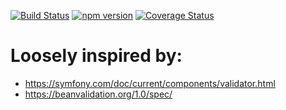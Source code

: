 [![Build Status](https://travis-ci.org/stopsopa/validator.svg?branch=v0.0.33)](https://travis-ci.org/stopsopa/validator)
[![npm version](https://badge.fury.io/js/%40stopsopa%2Fvalidator.svg)](https://badge.fury.io/js/%40stopsopa%2Fvalidator)
[![Coverage Status](https://coveralls.io/repos/github/stopsopa/validator/badge.svg?branch=v0.0.33)](https://coveralls.io/github/stopsopa/validator?branch=v0.0.33)

# Loosely inspired by:
- https://symfony.com/doc/current/components/validator.html
- https://beanvalidation.org/1.0/spec/


